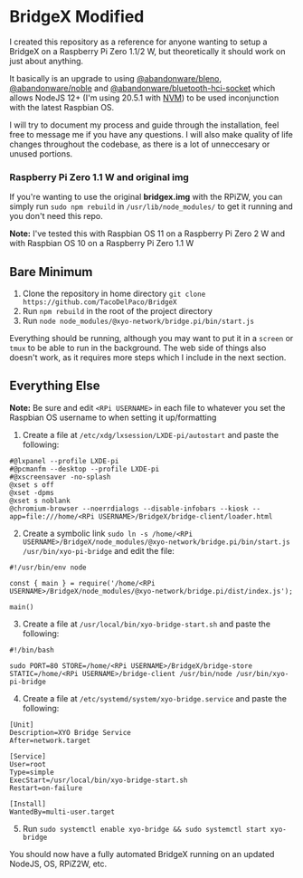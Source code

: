 # BridgeX Modified
I created this repository as a reference for anyone wanting to setup a BridgeX on a Raspberry Pi Zero 1.1/2 W, but theoretically it should work on just about anything.

It basically is an upgrade to using [@abandonware/bleno](https://github.com/abandonware/bleno), [@abandonware/noble](https://github.com/abandonware/noble) and [@abandonware/bluetooth-hci-socket](https://github.com/abandonware/bluetooth-hci-socket) which allows NodeJS 12+ (I'm using 20.5.1 with [NVM](https://github.com/nvm-sh/nvm)) to be used inconjunction with the latest Raspbian OS.

I will try to document my process and guide through the installation, feel free to message me if you have any questions. I will also make quality of life changes throughout the codebase, as there is a lot of unneccesary or unused portions.

### Raspberry Pi Zero 1.1 W and original img
If you're wanting to use the original **bridgex.img** with the RPiZW, you can simply run `sudo npm rebuild` in `/usr/lib/node_modules/` to get it running and you don't need this repo.

**Note:** I've tested this with Raspbian OS 11 on a Raspberry Pi Zero 2 W and with Raspbian OS 10 on a Raspberry Pi Zero 1.1 W
## Bare Minimum
1. Clone the repository in home directory
   `git clone https://github.com/TacoDelPaco/BridgeX`
2. Run `npm rebuild` in the root of the project directory
3. Run `node node_modules/@xyo-network/bridge.pi/bin/start.js`

Everything should be running, although you may want to put it in a `screen` or `tmux` to be able to run in the background. The web side of things also doesn't work, as it requires more steps which I include in the next section.

## Everything Else
**Note:** Be sure and edit `<RPi USERNAME>` in each file to whatever you set the Raspbian OS username to when setting it up/formatting
1. Create a file at `/etc/xdg/lxsession/LXDE-pi/autostart` and paste the following:
```
#@lxpanel --profile LXDE-pi
#@pcmanfm --desktop --profile LXDE-pi
#@xscreensaver -no-splash
@xset s off
@xset -dpms
@xset s noblank
@chromium-browser --noerrdialogs --disable-infobars --kiosk --app=file:///home/<RPi USERNAME>/BridgeX/bridge-client/loader.html
```
2. Create a symbolic link `sudo ln -s /home/<RPi USERNAME>/BridgeX/node_modules/@xyo-network/bridge.pi/bin/start.js /usr/bin/xyo-pi-bridge` and edit the file:
```
#!/usr/bin/env node

const { main } = require('/home/<RPi USERNAME>/BridgeX/node_modules/@xyo-network/bridge.pi/dist/index.js');

main()
```
3. Create a file at `/usr/local/bin/xyo-bridge-start.sh` and paste the following:
```
#!/bin/bash

sudo PORT=80 STORE=/home/<RPi USERNAME>/BridgeX/bridge-store STATIC=/home/<RPi USERNAME>/bridge-client /usr/bin/node /usr/bin/xyo-pi-bridge
```
4. Create a file at `/etc/systemd/system/xyo-bridge.service` and paste the following:
```
[Unit]
Description=XYO Bridge Service
After=network.target

[Service]
User=root
Type=simple
ExecStart=/usr/local/bin/xyo-bridge-start.sh
Restart=on-failure

[Install]
WantedBy=multi-user.target
```
5. Run `sudo systemctl enable xyo-bridge && sudo systemctl start xyo-bridge`

You should now have a fully automated BridgeX running on an updated NodeJS, OS, RPiZ2W, etc.
